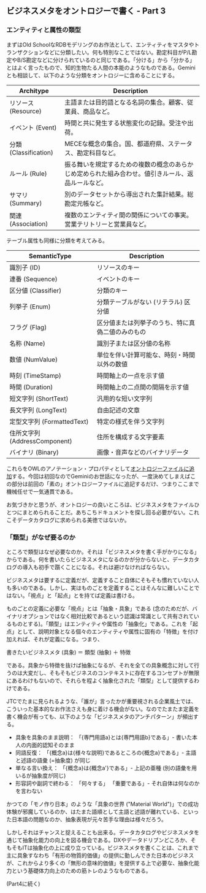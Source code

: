 ## ビジネスメタをオントロジーで書く - Part 3

### エンティティと属性の類型

まずはOld SchoolなRDBモデリングのお作法として、エンティティをマスタやトランザクションなどに分類したい。何も特別なことではない。勘定科目がP/L勘定やB/S勘定などに分けられているのと同じである。「分ける」から「分かる」とはよく言ったもので、知的生物たる人間の本能のようなものである。Geminiとも相談して、以下のような分類をオントロジーに含めることにする。

|Architype|Description|
|---|---|
|リソース (Resource)|主語または目的語となる名詞の集合。顧客、従業員、商品など。|
|イベント (Event)|時間と共に発生する状態変化の記録。受注や出荷。|
|分類 (Classification)|MECEな概念の集合。国、都道府県、ステータス、勘定科目など。|
|ルール (Rule)|振る舞いを規定するための複数の概念のあらかじめ定められた組み合わせ。値引きルール、返品ルールなど。|
| サマリ (Summary)|別のデータセットから導出された集計結果。総勘定元帳など。|
|関連 (Association)|複数のエンティティ間の関係についての事実。営業テリトリーと営業員など。|

テーブル属性も同様に分類を考えてみる。

|SemanticType|Description|
|---|---|
|識別子 (ID)|リソースのキー|
|連番 (Sequence)|イベントのキー|
|区分値 (Classifier)|分類のキー|
|列挙子 (Enum)|分類テーブルがない (リテラル) 区分値|
|フラグ (Flag)|区分値または列挙子のうち、特に真偽二値のみのもの|
|名称 (Name)|識別子または区分値の名称|
|数値 (NumValue)|単位を伴い計算可能な、時刻・時間以外の数値|
|時刻 (TimeStamp)|時間軸上の一点を示す値|
|時間 (Duration)|時間軸上の二点間の間隔を示す値|
|短文字列 (ShortText)|汎用的な短い文字列|
|長文字列 (LongText)|自由記述の文章|
|定型文字列 (FormattedText)|特定の様式を伴う文字列|
|住所文字列 (AddressComponent)|住所を構成する文字要素|
|バイナリ (Binary)|画像・音声などのバイナリデータ|

これらをOWLのアノテーション・プロパティとして[オントロジーファイルに追加](https://github.com/Yoshiyuki-iasa/northwind/blob/main/northwind_ontology_pt3.ttl)する。今回は初回なのでGeminiのお世話になったが、一度決めてしまえばこの部分は前回の「素の」オントロジーファイルに追記するだけ、つまりここまで機械任せで一気通貫である。

お気づきかと思うが、オントロジーの良いところは、ビジネスメタをファイルひとつにまとめられることだ。あちこちドキュメントを探し回る必要がない。これこそデータカタログに求められる美徳ではないか。

### 「類型」がなぜ要るのか

ところで類型はなぜ必要なのか。それは「ビジネスメタを書く手がかりになる」からである。何を書いたらビジネスメタになるのかが分からないと、データカタログの導入も初手で躓くことになる。それは避けなければならない。

ビジネスメタは要するに定義だが、定義すること自体にそもそも慣れていない人も多いのである。しかし、実はものごとを定義することはそんなに難しいことではない。「視点」と「起点」とを持てば定義は書ける。

ものごとの定義に必要な「視点」とは「抽象・具象」である (念のためだが、バイナリオプションではなく相対比較であるという認識は常識として共有されているものとする)。「類型」はエンティティや属性の「抽象化」である。これを「起点」として、説明対象となる個々のエンティティや属性に固有の「特徴」を付け加えれば、それが定義になる。つまり、

書きたいビジネスメタ (具象) ＝ 類型 (抽象) ＋ 特徴

である。具象から特徴を抜けば抽象になるが、それを全ての具象概念に対して行うのは大変だし、そもそもビジネスのコンテキストに存在するコンセプトが無限にあるわけもないので、それらを程よく抽象化された「類型」として提供するわけである。

JTCでたまに見られるような、「誰が」言ったかが重要視される企業風土では、こういった基本的なお作法さえも身に着ける機会がない。なのでたまたま定義を書く機会が有っても、以下のような「ビジネスメタのアンチパターン」が頻出する。

- 具象を具象のまま説明： 「{専門用語a}とは{専門用語b}である」- 書いた本人の内面的認知そのまま
- 同語反復： 「{概念a}は{様々な説明}であるところの{概念a}である」- 主語と述語の語彙 (=抽象度) が同じ
- 単なる言い換え： 「{概念a}は{概念a'}である」- 上記の亜種 (別の語彙を用いるが抽象度が同じ)
- 形容詞や副詞で終わる： 「何々する」 「重要である」- それ自体は何なのかを言わない
 
かつての「モノ作り日本」のような「具象の世界 ("Material World")」での成功体験が邪魔しているのか、はたまた語順として主語と述語が離れている、といった日本語の問題なのか、抽象表現が元々苦手な理由は様々だろう。

しかしそれはチャンスと捉えることも出来る。データカタログやビジネスメタを通じて抽象化能力の向上を図る機会である。DXやデータドリブンどころか、そもそもITは抽象化の上に成り立っている。ビジネスメタを書くことは、これまで主に具象すなわち「有形の物質的価値」の提供に勤しんできた日本のビジネスが、これからより多くの「無形の意味的価値」を提供する上で必要な、抽象化能力という基礎体力向上のための筋トレのようなものである。

(Part4に続く)
